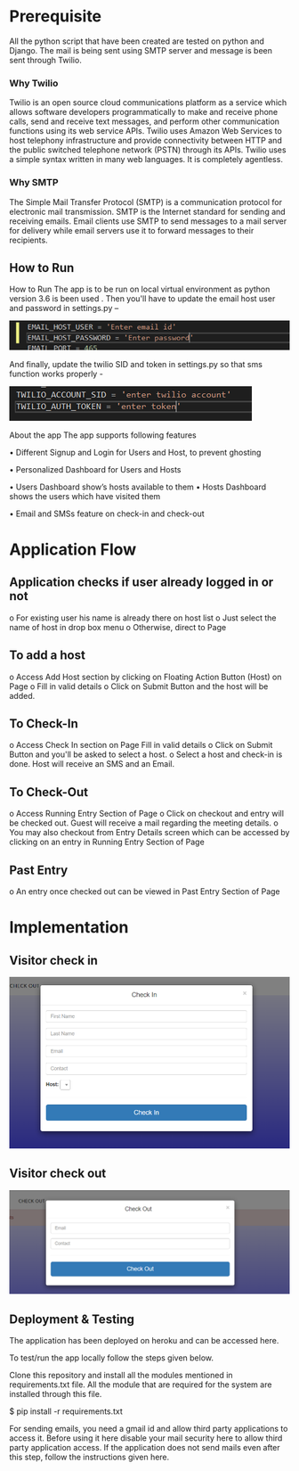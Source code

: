 # Prerequisite

All the python script that have been created are tested on python and Django. The mail is being sent using SMTP server and message is been sent through Twilio.



### Why Twilio

Twilio is an open source cloud communications platform as a service which allows software developers programmatically to make and receive phone calls, send and receive text messages, and perform other communication functions using its web service APIs. Twilio uses Amazon Web Services to host telephony infrastructure and provide connectivity between HTTP and the public switched telephone network (PSTN) through its APIs. Twilio uses a simple syntax written in many web languages. It is completely agentless. 

### Why SMTP

The Simple Mail Transfer Protocol (SMTP) is a communication protocol for electronic mail transmission. SMTP is the Internet standard for sending and receiving emails. Email clients use SMTP to send messages to a mail server for delivery while email servers use it to forward messages to their recipients. 


## How to Run

How to Run
The app is to be run on local virtual environment as python version 3.6 is been used .
Then you'll have to update the email host user and password in settings.py –

![Alt text](https://github.com/Tiwari1999/Innovaccer-summer-intern/blob/master/sample_images/EMAIL.png)
 
And finally, update the twilio SID and token in settings.py so that sms function works properly -

![Alt text](https://github.com/Tiwari1999/Innovaccer-summer-intern/blob/master/sample_images/Twillio.png)
 


About the app
The app supports following features

•	Different Signup and Login for Users and Host, to prevent ghosting

•	Personalized Dashboard for Users and Hosts

•	Users Dashboard show’s hosts available to them 
•	Hosts Dashboard shows the users which have visited them

•	Email and SMSs feature on check-in and check-out



# Application Flow
## Application checks if user already logged in or not

o	For existing user his name is already there on host list 
o	Just select the name of host in drop box menu
o	Otherwise, direct to Page
## To add a host

o	Access Add Host section by clicking on Floating Action Button (Host) on Page
o	Fill in valid details
o	Click on Submit Button and the host will be added.
## To Check-In

o	Access Check In section on Page Fill in valid details
o	Click on Submit Button and you'll be asked to select a host.
o	Select a host and check-in is done. Host will receive an SMS and an Email.
## To Check-Out

o	Access Running Entry Section of Page
o	Click on checkout and entry will be checked out. Guest will receive a mail regarding the meeting details.
o	You may also checkout from Entry Details screen which can be accessed by clicking on an entry in Running Entry Section of Page
## 	Past Entry

o	An entry once checked out can be viewed in Past Entry Section of Page

# Implementation
## Visitor check in
![alt text](https://github.com/Tiwari1999/Innovaccer-summer-intern/blob/master/sample_images/Check-in.png)

## Visitor check out
![alt text](https://github.com/Tiwari1999/Innovaccer-summer-intern/blob/master/sample_images/Chech-out.png)

## Deployment & Testing
The application has been deployed on heroku and can be accessed here.

To test/run the app locally follow the steps given below.

Clone this repository and install all the modules mentioned in requirements.txt file. All the module that are required for the system are installed through this file. 

$ pip install -r requirements.txt

For sending emails, you need a gmail id and allow third party applications to access it. Before using it here disable your mail security here to allow third party application access. If the application does not send mails even after this step, follow the instructions given here.

